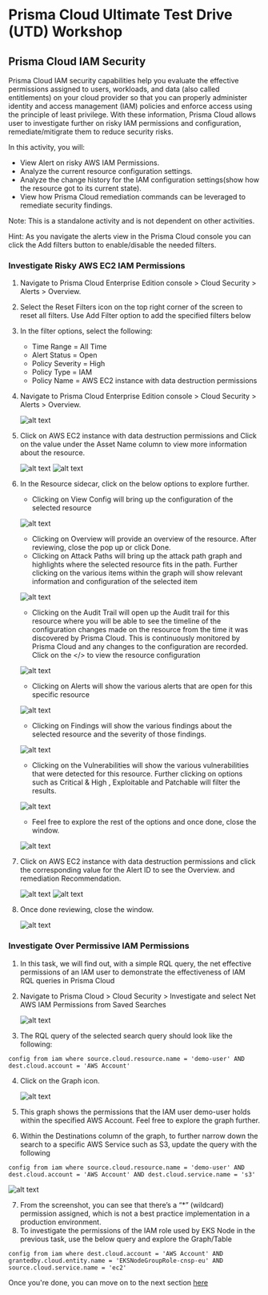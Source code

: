 # Prisma Cloud Ultimate Test Drive (UTD) Workshop
## Prisma Cloud IAM Security
Prisma Cloud IAM security capabilities help you evaluate the effective permissions assigned to users, workloads, and data (also called entitlements) on your cloud provider so that you can properly administer identity and access management (IAM) policies and enforce access using the principle of least privilege. With these information, Prisma Cloud allows user to investigate further on risky IAM permissions and configuration, remediate/mitigrate them to reduce security risks.

In this activity, you will:
* View Alert on risky AWS IAM Permissions.
* Analyze the current resource configuration settings.
* Analyze the change history for the IAM configuration settings(show how the resource got to its current state).
* View how Prisma Cloud remediation commands can be leveraged to remediate security findings.

Note: This is a standalone activity and is not dependent on other activities.

Hint: As you navigate the alerts view in the Prisma Cloud console you can click the Add filters button to enable/disable the needed filters.

### Investigate Risky AWS EC2 IAM Permissions
1. Navigate to Prisma Cloud Enterprise Edition console > Cloud Security > Alerts > Overview.
2. Select the Reset Filters icon on the top right corner of the screen to reset all filters. Use Add Filter option to add the specified filters below
3. In the filter options, select the following:
    * Time Range = All Time
    * Alert Status = Open
    * Policy Severity = High
    * Policy Type = IAM
    * Policy Name = AWS EC2 instance with data destruction permissions
4. Navigate to Prisma Cloud Enterprise Edition console > Cloud Security > Alerts > Overview.
    
    ![alt text](/resources/pcs-screen-66.png)

5. Click on AWS EC2 instance with data destruction permissions and Click on the value under the Asset Name column to view more information about the resource.

    ![alt text](/resources/pcs-screen-67.png)
    ![alt text](/resources/pcs-screen-68.png)

6. In the Resource sidecar, click on the below options to explore further.
    * Clicking on View Config will bring up the configuration of the selected resource
    
    ![alt text](/resources/pcs-screen-69.png)
    
    * Clicking on Overview will provide an overview of the resource. After reviewing, close the pop up or click Done.
    * Clicking on Attack Paths will bring up the attack path graph and highlights where the selected resource fits in the path. Further clicking on the various items within the graph will show relevant information and configuration of the selected item
    
    ![alt text](/resources/pcs-screen-70.png)
    
    * Clicking on the Audit Trail will open up the Audit trail for this resource where you will be able to see the timeline of the configuration changes made on the resource from the time it was discovered by Prisma Cloud. This is continuously monitored by Prisma Cloud and any changes to the configuration are recorded. Click on the </> to view the resource configuration
    
    ![alt text](/resources/pcs-screen-71.png)
    
    * Clicking on Alerts will show the various alerts that are open for this specific resource
    
    ![alt text](/resources/pcs-screen-72.png)
    
    * Clicking on Findings will show the various findings about the selected resource and the severity of those findings.
    
    ![alt text](/resources/pcs-screen-73.png)
    
    * Clicking on the Vulnerabilities will show the various vulnerabilities that were detected for this resource. Further clicking on options such as Critical & High , Exploitable and Patchable will filter the results.
    
    ![alt text](/resources/pcs-screen-74.png)
    
    * Feel free to explore the rest of the options and once done, close the window.
    
    ![alt text](/resources/pcs-screen-75.png)

7. Click on AWS EC2 instance with data destruction permissions and click the corresponding value for the Alert ID to see the Overview. and remediation Recommendation.

    ![alt text](/resources/pcs-screen-76.png)
    ![alt text](/resources/pcs-screen-77.png)

8. Once done reviewing, close the window.
    
    ![alt text](/resources/pcs-screen-78.png)

### Investigate Over Permissive IAM Permissions
1. In this task, we will find out, with a simple RQL query, the net effective permissions of an IAM user to demonstrate the effectiveness of IAM RQL queries in Prisma Cloud
2. Navigate to Prisma Cloud > Cloud Security > Investigate and select Net AWS IAM Permissions from Saved Searches
    
    ![alt text](/resources/pcs-screen-79.png)

3. The RQL query of the selected search query should look like the following:
```
config from iam where source.cloud.resource.name = 'demo-user' AND
dest.cloud.account = 'AWS Account'
```
4. Click on the Graph icon.

    ![alt text](/resources/pcs-screen-80.png)

5. This graph shows the permissions that the IAM user demo-user holds within the specified AWS Account. Feel free to explore the graph further.
6. Within the Destinations column of the graph, to further narrow down the search to a specific AWS Service such as S3, update the query with the following
```
config from iam where source.cloud.resource.name = 'demo-user' AND dest.cloud.account = 'AWS Account' AND dest.cloud.service.name = 's3'
```
    
![alt text](/resources/pcs-screen-81.png)

7. From the screenshot, you can see that there’s a “*” (wildcard) permission assigned, which is not a best practice implementation in a production environment.
8. To investigate the permissions of the IAM role used by EKS Node in the previous task, use the below query and explore the Graph/Table
```
config from iam where dest.cloud.account = 'AWS Account' AND grantedby.cloud.entity.name = 'EKSNodeGroupRole-cnsp-eu' AND source.cloud.service.name = 'ec2'
```

Once you're done, you can move on to the next section [here](/07-ComputeOverview.md)